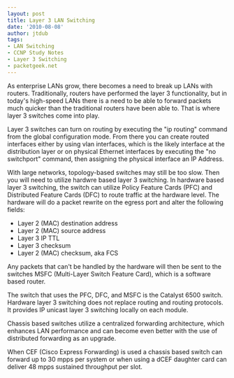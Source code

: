 ```yaml
---
layout: post
title: Layer 3 LAN Switching
date: '2010-08-08'
author: jtdub
tags:
- LAN Switching
- CCNP Study Notes
- Layer 3 Switching
- packetgeek.net
---
```


As enterprise LANs grow, there becomes a need to break up LANs with routers. Traditionally, routers have performed the layer 3 functionality, but in today's high-speed LANs there is a need to be able to forward packets much quicker than the traditional routers have been able to. That is where layer 3 switches come into play.

Layer 3 switches can turn on routing by executing the "ip routing" command from the global configuration mode. From there you can create routed interfaces either by using vlan interfaces, which is the likely interface at the distribution layer or on physical Ethernet interfaces by executing the "no switchport" command, then assigning the physical interface an IP Address.

With large networks, topology-based switches may still be too slow. Then you will need to utilize hardwre based layer 3 switching. In hardware based layer 3 switching, the switch can utilize Policy Feature Cards (PFC) and Distributed Feature Cards (DFC) to route traffic at the hardware level. The hardware will do a packet rewrite on the egress port and alter the following fields:

<ul>
 <li>
  Layer 2 (MAC) destination address
 </li>
 <li>
  Layer 2 (MAC) source address
 </li>
 <li>
  Layer 3 IP TTL
 </li>
 <li>
  Layer 3 checksum
 </li>
 <li>
  Layer 2 (MAC) checksum, aka FCS
 </li>
</ul>

Any packets that can't be handled by the hardware will then be sent to the switches MSFC (Multi-Layer Switch Feature Card), which is a software based router.

The switch that uses the PFC, DFC, and MSFC is the Catalyst 6500 switch. Hardware layer 3 switching does not replace routing and routing protocols. It provides IP unicast layer 3 switching locally on each module.

Chassis based switches utilize a centralized forwarding architecture, which enhances LAN performance and can become even better with the use of distributed forwarding as an upgrade.

When CEF (Cisco Express Forwarding) is used a chassis based switch can forward up to 30 mpps per system or when using a dCEF daughter card can deliver 48 mpps sustained throughput per slot.
